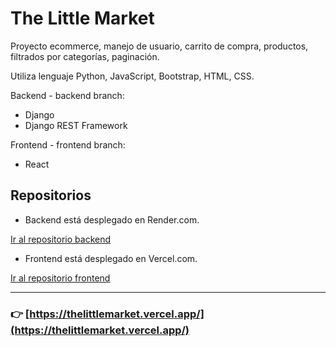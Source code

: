 # The Little Market

Proyecto ecommerce, manejo de usuario, carrito de compra, productos, filtrados por categorías, paginación.

Utiliza lenguaje Python, JavaScript, Bootstrap, HTML, CSS.

Backend - backend branch:
* Django
* Django REST Framework

Frontend - frontend branch:
* React


## Repositorios

* Backend está desplegado en Render.com.

[Ir al repositorio backend](https://github.com/kurotom/backend_thelittlemarket)


* Frontend está desplegado en Vercel.com.

[Ir al repositorio frontend](https://github.com/kurotom/frontend_thelittlemarket)

---

### :point_right: **[https://thelittlemarket.vercel.app/](https://thelittlemarket.vercel.app/)**
